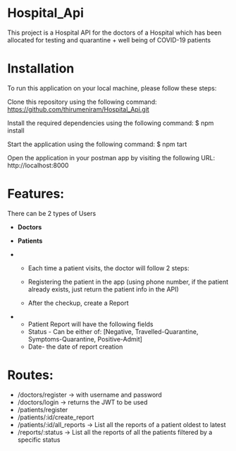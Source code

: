 # Hospital_Api

This project is a Hospital API for the doctors of a Hospital which has been allocated for testing and quarantine + well being of COVID-19 patients

# Installation

To run this application on your local machine, please follow these steps:

Clone this repository using the following command: https://github.com/thirumeniram/Hospital_Api.git

Install the required dependencies using the following command: $ npm install

Start the application using the following command: $ npm  tart

Open the application in your postman app by visiting the following URL: http://localhost:8000

# Features:

There can be 2 types of Users

- **Doctors**
- **Patients**


- - Each time a patient visits, the doctor will follow 2 steps:
    
  - Registering the patient in the app (using phone number, if the patient already exists, just return the patient info in the API)
  - After the checkup, create a Report

- - Patient Report will have the following fields
   - Status - Can be either of: [Negative, Travelled-Quarantine, Symptoms-Quarantine, Positive-Admit]
  - Date- the date of report creation


# Routes:

- /doctors/register → with username and password
- /doctors/login → returns the JWT to be used
- /patients/register
- /patients/:id/create_report
- /patients/:id/all_reports → List all the reports of a patient oldest to latest
- /reports/:status → List all the reports of all the patients filtered by a specific status
